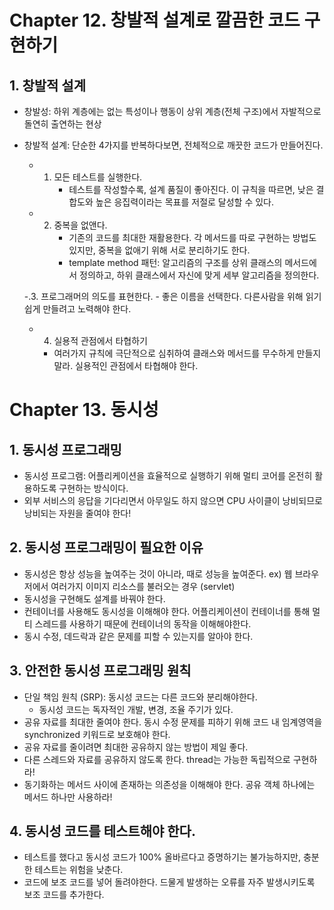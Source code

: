 # Chapter 12. 창발적 설계로 깔끔한 코드 구현하기

## 1. 창발적 설계
- 창발성: 하위 계층에는 없는 특성이나 행동이 상위 계층(전체 구조)에서 자발적으로 돌연히 출연하는 현상
- 창발적 설계: 단순한 4가지를 반복하다보면, 전체적으로 깨끗한 코드가 만들어진다.

   - 1. 모든 테스트를 실행한다.
        - 테스트를 작성할수록, 설계 품질이 좋아진다. 이 규칙을 따르면, 낮은 결합도와 높은 응집력이라는 목표를 저절로 달성할 수 있다.

   - 2. 중복을 없앤다.
        - 기존의 코드를 최대한 재활용한다. 각 메서드를 따로 구현하는 방법도 있지만, 중복을 없애기 위해 서로 분리하기도 한다.
        - template method 패턴: 알고리즘의 구조를 상위 클래스의 메서드에서 정의하고, 하위 클래스에서 자신에 맞게 세부 알고리즘을 정의한다.

   -.3. 프로그래머의 의도를 표현한다.
       - 좋은 이름을 선택한다. 다른사람을 위해 읽기 쉽게 만들려고 노력해야 한다.

   - 4. 실용적 관점에서 타협하기
       - 여러가지 규칙에 극단적으로 심취하여 클래스와 메서드를 무수하게 만들지 말라. 실용적인 관점에서 타협해야 한다.

# Chapter 13. 동시성
## 1. 동시성 프로그래밍
- 동시성 프로그램: 어플리케이션을 효율적으로 실행하기 위해 멀티 코어를 온전히 활용하도록 구현하는 방식이다.
- 외부 서비스의 응답을 기다리면서 아무일도 하지 않으면 CPU 사이클이 낭비되므로 낭비되는 자원을 줄여야 한다!

## 2. 동시성 프로그래밍이 필요한 이유
- 동시성은 항상 성능을 높여주는 것이 아니라, 때로 성능을 높여준다.
   ex) 웹 브라우저에서 여러가지 이미지 리소스를 불러오는 경우 (servlet)
- 동시성을 구현해도 설계를 바꿔야 한다.
- 컨테이너를 사용해도 동시성을 이해해야 한다. 어플리케이션이 컨테이너를 통해 멀티 스레드를 사용하기 때문에 컨테이너의 동작을 이해해야한다.
- 동시 수정, 데드락과 같은 문제를 피할 수 있는지를 알아야 한다.

## 3. 안전한 동시성 프로그래밍 원칙
- 단일 책임 원칙 (SRP): 동시성 코드는 다른 코드와 분리해야한다.
   - 동시성 코드는 독자적인 개발, 변경, 조율 주기가 있다.
- 공유 자료를 최대한 줄여야 한다. 동시 수정 문제를 피하기 위해 코드 내 임계영역을 synchronized 키워드로 보호해야 한다.
- 공유 자료를 줄이려면 최대한 공유하지 않는 방법이 제일 좋다.
- 다른 스레드와 자료를 공유하지 않도록 한다. thread는 가능한 독립적으로 구현하라!
- 동기화하는 메서드 사이에 존재하는 의존성을 이해해야 한다. 공유 객체 하나에는 메서드 하나만 사용하라!

## 4. 동시성 코드를 테스트해야 한다.
- 테스트를 했다고 동시성 코드가 100% 올바르다고 증명하기는 불가능하지만, 충분한 테스트는 위험을 낮춘다.
- 코드에 보조 코드를 넣어 돌려야한다. 드물게 발생하는 오류를 자주 발생시키도록 보조 코드를 추가한다.
